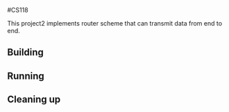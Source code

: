 #CS118

This project2 implements router scheme that can transmit data from end to end.

## Building 


## Running 

## Cleaning up 